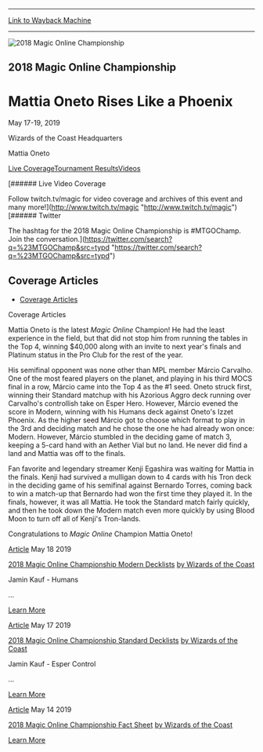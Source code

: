 
---
[Link to Wayback Machine](https://web.archive.org/web/20190521002011/https://magic.wizards.com/en/events/coverage/mtgochamp18)

[_metadata_:generator]:- "Drupal 7 (http://drupal.org)"
[_metadata_:node]:- "1420281"
[_metadata_:source]:- "div-block-system-main"
[_metadata_:title]:- "2018 Magic Online Championship"
[_metadata_:wayback_capture_timestamp]:- "2019-05-21 00:20:11"
[_metadata_:wayback_raw_url]:- "https://web.archive.org/web/20190521002011id_/https://magic.wizards.com/en/events/coverage/mtgochamp18"
[_metadata_:wayback_url]:- "https://magic.wizards.com/en/events/coverage/mtgochamp18"
---










![2018 Magic Online Championship](https://web.archive.org/web/20190522083340im_/https://magic.wizards.com/sites/mtg/files/2018MOCS-Trophy-Header.jpg)




2018 Magic Online Championship
------------------------------


Mattia Oneto Rises Like a Phoenix
=================================





May 17-19, 2019


Wizards of the Coast Headquarters



Mattia Oneto













[Live Coverage](/en/events/coverage/mtgochamp18)[Tournament Results](/en/events/coverage/mtgochamp18/tournament-results)[Videos](/en/events/coverage/mtgochamp18/videos) 






[###### Live Video Coverage


Follow twitch.tv/magic for video coverage and archives of this event and many more!](http://www.twitch.tv/magic "http://www.twitch.tv/magic")
[###### Twitter


The hashtag for the 2018 Magic Online Championship is #MTGOChamp. Join the conversation.](https://twitter.com/search?q=%23MTGOChamp&src=typd "https://twitter.com/search?q=%23MTGOChamp&src=typd")



Coverage Articles
-----------------




* [Coverage Articles](#tabs-0)


Coverage Articles



Mattia Oneto is the latest *Magic Online* Champion! He had the least experience in the field, but that did not stop him from running the tables in the Top 4, winning $40,000 along with an invite to next year's finals and Platinum status in the Pro Club for the rest of the year.


His semifinal opponent was none other than MPL member Márcio Carvalho. One of the most feared players on the planet, and playing in his third MOCS final in a row, Márcio came into the Top 4 as the #1 seed. Oneto struck first, winning their Standard matchup with his Azorious Aggro deck running over Carvalho's controllish take on Esper Hero. However, Márcio evened the score in Modern, winning with his Humans deck against Oneto's Izzet Phoenix. As the higher seed Márcio got to choose which format to play in the 3rd and deciding match and he chose the one he had already won once: Modern. However, Márcio stumbled in the deciding game of match 3, keeping a 5-card hand with an Aether Vial but no land. He never did find a land and Mattia was off to the finals.


Fan favorite and legendary streamer Kenji Egashira was waiting for Mattia in the finals. Kenji had survived a mulligan down to 4 cards with his Tron deck in the deciding game of his semifinal against Bernardo Torres, coming back to win a match-up that Bernardo had won the first time they played it. In the finals, however, it was all Mattia. He took the Standard match fairly quickly, and then he took down the Modern match even more quickly by using Blood Moon to turn off all of Kenji's Tron-lands.


Congratulations to *Magic Online* Champion Mattia Oneto!








[Article](/en/events/coverage/mtgochamp18/2018-magic-online-championship-modern-decklists-2019-05-18)
 May 18 2019 


[2018 Magic Online Championship Modern Decklists](/en/events/coverage/mtgochamp18/2018-magic-online-championship-modern-decklists-2019-05-18)
[by Wizards of the Coast](/en/events/coverage/mtgochamp18/2018-magic-online-championship-modern-decklists-2019-05-18)



 

 
 
 
 Jamin Kauf - Humans
 
 
 
 ...


[Learn More](/en/events/coverage/mtgochamp18/2018-magic-online-championship-modern-decklists-2019-05-18)










[Article](/en/events/coverage/mtgochamp18/2018-magic-online-championship-standard-decklists-2019-05-17)
 May 17 2019 


[2018 Magic Online Championship Standard Decklists](/en/events/coverage/mtgochamp18/2018-magic-online-championship-standard-decklists-2019-05-17)
[by Wizards of the Coast](/en/events/coverage/mtgochamp18/2018-magic-online-championship-standard-decklists-2019-05-17)



 

 
 
 
 Jamin Kauf - Esper Control
 
 
 
 ...


[Learn More](/en/events/coverage/mtgochamp18/2018-magic-online-championship-standard-decklists-2019-05-17)










[Article](/en/events/coverage/mtgochamp18/2018-magic-online-championship-fact-sheet)
 May 14 2019 


[2018 Magic Online Championship Fact Sheet](/en/events/coverage/mtgochamp18/2018-magic-online-championship-fact-sheet)
[by Wizards of the Coast](/en/events/coverage/mtgochamp18/2018-magic-online-championship-fact-sheet)


[Learn More](/en/events/coverage/mtgochamp18/2018-magic-online-championship-fact-sheet)
















